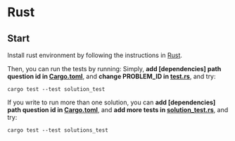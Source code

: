 # Rust

## Start

Install rust environment by following the instructions in [Rust](https://www.rust-lang.org/tools/install).

Then, you can run the tests by running:
Simply, 
**add [dependencies] path question id in [Cargo.toml](../Cargo.toml)**,
and **change PROBLEM_ID in [test.rs](test_executor/tests/test.rs)**, and try:

```shell
cargo test --test solution_test
```

If you write to run more than one solution, 
you can 
**add [dependencies] path question id in [Cargo.toml](../Cargo.toml)**,
and **add more tests in [solution_test.rs](test_executor/tests/solutions_test.rs)**, and try:

```shell
cargo test --test solutions_test
```
